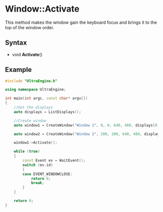 # Window::Activate

This method makes the window gain the keyboard focus and brings it to the top of the window order.

## Syntax

- void **Activate**()

## Example

```c++
#include "UltraEngine.h"

using namespace UltraEngine;

int main(int argc, const char* argv[])
{
    //Get the displays
    auto displays = ListDisplays();

    //Create window
    auto window1 = CreateWindow("Window 1", 0, 0, 640, 480, displays[0]);

    auto window2 = CreateWindow("Window 2", 200, 200, 640, 480, displays[0]);

    window1->Activate();

    while (true)
    {
        const Event ev = WaitEvent();
        switch (ev.id)
        {
        case EVENT_WINDOWCLOSE:
            return 0;
            break;
        }
    }

    return 0;
}
```

